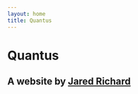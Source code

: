 ```yaml
---
layout: home
title: Quantus
---
```


<h1 class="home-header">Quantus</h1>

<h2 class="home-subheader">A website by <a href="www.linkedin.com/in/jared-richard">Jared Richard</a></h2>